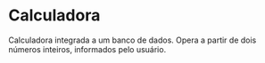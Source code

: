 # Calculadora
Calculadora integrada a um banco de dados.
  Opera a partir de dois números inteiros, informados pelo usuário.
